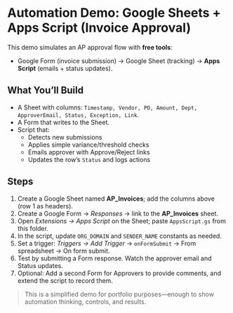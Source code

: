 # Automation Demo: Google Sheets + Apps Script (Invoice Approval)

This demo simulates an AP approval flow with **free tools**:
- Google Form (invoice submission) → Google Sheet (tracking) → **Apps Script** (emails + status updates).

## What You’ll Build
- A Sheet with columns: `Timestamp, Vendor, PO, Amount, Dept, ApproverEmail, Status, Exception, Link`.
- A Form that writes to the Sheet.
- Script that:
  - Detects new submissions
  - Applies simple variance/threshold checks
  - Emails approver with Approve/Reject links
  - Updates the row’s `Status` and logs actions

## Steps
1. Create a Google Sheet named **AP_Invoices**; add the columns above (row 1 as headers).
2. Create a Google Form → *Responses* → link to the **AP_Invoices** sheet.
3. Open *Extensions → Apps Script* on the Sheet; paste `AppsScript.gs` from this folder.
4. In the script, update `ORG_DOMAIN` and `SENDER_NAME` constants as needed.
5. Set a trigger: *Triggers → Add Trigger* → `onFormSubmit` → From spreadsheet → On form submit.
6. Test by submitting a Form response. Watch the approver email and Status updates.
7. Optional: Add a second Form for Approvers to provide comments, and extend the script to record them.

> This is a simplified demo for portfolio purposes—enough to show automation thinking, controls, and results.
